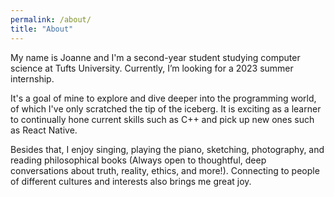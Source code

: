 ```yaml
---
permalink: /about/
title: "About"
---
```


My name is Joanne and I'm a second-year student studying computer science
at Tufts University. Currently, I’m looking for a 2023 summer internship.

It's a goal of mine to explore and dive deeper into the programming world, of which I've only scratched the tip of the iceberg. It is exciting as a learner to continually hone current skills such as C++ and pick up new ones such as React Native.

Besides that, I enjoy singing, playing the piano, sketching, photography, and reading philosophical books (Always open to thoughtful, deep conversations about truth, reality, ethics, and more!). Connecting to people of different cultures and interests also brings me great joy. 